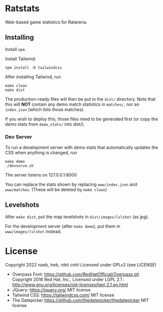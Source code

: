 # Ratstats

Web-based game statistics for Ratarena.

## Installing

Install `npm`.

Install Tailwind:

    npm install -D tailwindcss


After installing Tailwind, run

    make clean
    make dist

The production-ready files will then be put in the `dist/` directory. Note that
this will **NOT** contain any demo match statistics in `matches/`, nor an
`index.json` (which lists those matches).

If you wish to deploy this, those files need to be generated first (or copy the
demo stats from `demo_stats/` into dist/).

### Dev Server

To run a development server with demo stats that automatically updates the CSS
when anything is changed, run

    make demo
    ./devserve.sh

The server listens on 127.0.0.1:8000

You can replace the stats shown by replacing `www/index.json` and `www/matches`.
(These will be deleted by `make clean`)

## Levelshots

After `make dist`, put the map levelshots in `dist/images/lvlshot` (as jpg).

For the development server (after `make demo`), put them in `www/images/lvlshot` instead.

# License

Copyright 2022 naeb, treb, rdnt cntrl
Licensed under GPLv2 (see LICENSE)

- Overpass Font:
  https://github.com/RedHatOfficial/Overpass.git
  Copyright 2016 Red Hat, Inc.,
  Licensed under LGPL 2.1 : http://www.gnu.org/licenses/old-licenses/lgpl-2.1.en.html
- JQuery:
  https://jquery.org/
  MIT license
- Tailwind CSS:
  https://tailwindcss.com/
  MIT license
- The Datepicker
  https://github.com/thedatepicker/thedatepicker
  MIT license

